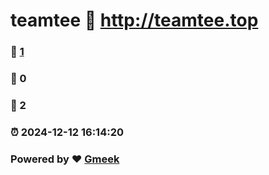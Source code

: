 # teamtee :link: http://teamtee.top 
### :page_facing_up: [1](http://teamtee.top/tag.html) 
### :speech_balloon: 0 
### :hibiscus: 2 
### :alarm_clock: 2024-12-12 16:14:20 
### Powered by :heart: [Gmeek](https://github.com/Meekdai/Gmeek)
